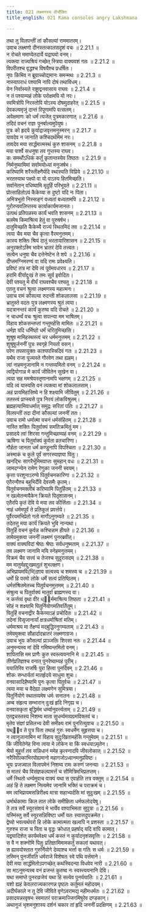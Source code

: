 ```yaml
---
title: 021 लक्ष्मणस्य वीर्योक्तिः
title_english: 021 Rama consoles angry Lakshmana

---
```

<div class="audioEmbed"  caption="श्रीराम-हरिसीताराममूर्ति-घनपाठिभ्यां वचनम्" src="https://archive.org/download/Ramayana-recitation-Sriram-harisItArAmamUrti-Ghanapaati-v2/Kanda_2/Kanda_2_AYK-021-Lakshmnasya_Viryokthihi.mp3"></div>

  
तथा तु विलपन्तीं तां कौसल्यां राममातरम्।  
उवाच लक्ष्मणो दीनस्तत्कालसदृशं वचः ॥ 2.21.1 ॥   
न रोचते ममाप्येतदार्ये यद्राघवो वनम्।  
त्यक्त्वा राज्यश्रियं गच्छेत् स्त्रिया वाक्यवशं गतः ॥ 2.21.2 ॥   
विपरीतश्च वृद्धश्च विषयैश्च प्रधर्षितः।  
नृपः किमिव न ब्रूयाच्चोद्यमानः समन्मथः ॥ 2.21.3 ॥   
नास्यापराधं पश्यामि नापि दोषं तथाविधम्।  
येन निर्वास्यते राष्ट्राद्वनवासाय राघवः ॥ 2.21.4 ॥   
न तं पश्याम्यहं लोके परोक्षमपि यो नरः।  
स्वमित्रोपि निरस्तोपि योऽस्य दोषमुदाहरेत् ॥ 2.21.5 ॥   
देवकल्पमृजुं दान्तं रिपूणामपि वत्सलम्।  
अवेक्षमाणः को धर्मं त्यजेत् पुत्रमकारणात् ॥ 2.21.6 ॥   
तदिदं वचनं राज्ञः पुनर्बाल्यमुपेयुषः।  
पुत्रः को हृदये कुर्याद्राजवृत्तमनुस्मरन् ॥ 2.21.7 ॥   
यावदेव न जानाति कश्चिदर्थमिमं नरः।  
तावदेव मया सार्द्धमात्मस्थं कुरु शासनम् ॥ 2.21.8 ॥   
मया पार्श्वे सधनुषा तव गुप्तस्य राघव।  
कः समर्थोऽधिकं कर्तुं कृतान्तस्येव तिष्ठतः ॥ 2.21.9 ॥   
निर्मनुष्यामिमां सर्वामयोध्यां मनुजर्षभ।  
करिष्यामि शरैस्तीक्ष्णैर्यदि स्थास्यति विप्रिये ॥ 2.21.10 ॥   
भरतस्याथ पक्ष्यो वा यो वाऽस्य हितमिच्छति।  
सर्वानेतान् वधिष्यामि मृदुर्हि परिभूयते ॥ 2.21.11 ॥   
प्रोत्साहितोऽयं कैकेय्या स दुष्टो यदि नः पिता।  
अमित्रभूतो निस्सङ्गं वध्यतां बध्यतामपि ॥ 2.21.12 ॥   
गुरोरप्यवलिप्तस्य कार्याकार्यमजानतः।  
उत्पथं प्रतिपन्नस्य कार्यं भवति शासनम् ॥ 2.21.13 ॥   
बलमेष किमाश्रित्य हेतुं वा पुरुषर्षभ।  
दातुमिच्छति कैकेय्यै राज्यं स्थितमिदं तव ॥ 2.21.14 ॥   
त्वया चैव मया चैव कृत्वा वैरमनुत्तमम्।  
कास्य शक्तिः श्रियं दातुं भरतायारिशासन ॥ 2.21.15 ॥   
अनुरक्तोऽस्मि भावेन भ्रातरं देवि तत्त्वतः।  
सत्येन धनुषा चैव दत्तेनेष्टेन ते शपे ॥ 2.21.16 ॥   
दीप्तमग्निमरण्यं वा यदि रामः प्रवेक्ष्यति।  
प्रविष्टं तत्र मां देवि त्वं पूर्वमवधारय ॥ 2.21.17 ॥   
हरामि वीर्याद्दुःखं ते तमः सूर्य इवोदितः।  
देवी पश्यतु मे वीर्यं राघवश्चैव पश्यतु ॥ 2.21.18 ॥   
एतत्तु वचनं श्रुत्वा लक्ष्मणस्य महात्मनः।  
उवाच रामं कौसल्या रुदन्ती शोकलालसा ॥ 2.21.19 ॥   
भ्रातुस्ते वदतः पुत्र लक्ष्मणस्य श्रुतं त्वया।  
यदत्रानन्तरं कार्यं कुरुष्व यदि रोचते ॥ 2.21.20 ॥   
न चाधर्म्यं वचः श्रुत्वा सपत्न्या मम भाषितम्।  
विहाय शोकसन्तप्तां गन्तुमर्हसि मामितः ॥ 2.21.21 ॥   
धर्मज्ञ यदि धर्मिष्ठो धर्मं चरितुमिच्छसि।  
शुश्रूष मामिहस्थस्त्वं चर धर्ममनुत्तमम् ॥ 2.21.22 ॥   
शुश्रूषुर्जननीं पुत्रः स्वगृहे नियतो वसन्।  
परेण तपसायुक्तः काश्यपस्त्रिदिवं गतः ॥ 2.21.23 ॥   
यथैव राजा पूज्यस्ते गौरवेण तथा ह्यहम्।  
त्वां नाहमनुजानामि न गन्तव्यमितो वनम् ॥ 2.21.24 ॥   
त्वद्वियोगान्न मे कार्यं जीवितेन सुखेन वा।  
त्वया सह ममश्रेयस्तृणानामपि भक्षणम् ॥ 2.21.25 ॥   
यदि त्वं यास्यसि वनं त्यक्त्वा मां शोकलालसाम्।  
अहं प्रायमिहासिष्ये न हि शक्ष्यामि जीवितुम् ॥ 2.21.26 ॥   
ततस्त्वं प्राप्स्यसे पुत्र निरयं लोकविश्रुतम्।  
ब्रह्महत्यामिवाधर्मात् समुद्रः सरितां पतिः ॥ 2.21.27 ॥   
विलपन्तीं तदा दीनां कौसल्यां जननीं ततः।  
उवाच रामो धर्मात्मा वचनं धर्मसंहितम् ॥ 2.21.28 ॥   
नास्ति शक्तिः पितुर्वाक्यं समतिक्रमितुं मम।  
प्रसादये त्वां शिरसा गन्तुमिच्छाम्यहं वनम् ॥ 2.21.29 ॥   
ऋषिणा च पितुर्वाक्यं कुर्वता व्रतचारिणा।  
गौर्हता जानता धर्मं कण्डुनापि विपश्चिता ॥ 2.21.30 ॥   
अस्माकं च कुले पूर्वं सगरस्याज्ञया पितुः।  
खनद्भिः सागरैर्भूमिमवाप्तः सुमहान् वधः ॥ 2.21.31 ॥   
जामदग्न्येन रामेण रेणुका जननी स्वयम्।  
कृत्ता परशुनाऽरण्ये पितुर्वचनकारिणा ॥ 2.21.32 ॥   
एतैरन्यैश्च बहुभिर्देवि देवसमैः कृतम्।  
पितुर्वचनमक्लीबं करिष्यामि पितुर्हितम् ॥ 2.21.33 ॥   
न खल्वेतन्मयैकेन क्रियते पितृशासनम्।  
एतैरपि कृतं देवि ये मया तव कीर्त्तिताः ॥ 2.21.34 ॥   
नाहं धर्ममपूर्वं ते प्रतिकूलं प्रवर्त्तये।  
पूर्वैरयमभिप्रेतो गतो मार्गोऽनुगम्यते ॥ 2.21.35 ॥   
तदेतत्तु मया कार्यं क्रियते भुवि नान्यथा।  
पितुर्हि वचनं कुर्वन्न कश्चिन्नाम हीयते ॥ 2.21.36 ॥   
तामेवमुक्त्वा जननीं लक्ष्मणं पुनरब्रवीत्।  
वाक्यं वाक्यविदां श्रेष्ठः श्रेष्ठः सर्वधनुष्मताम् ॥ 2.21.37 ॥   
तव लक्ष्मण जानामि मयि स्नेहमनुत्तमम्।  
विक्रमं चैव सत्त्वं च तेजश्च सुदुरासदम् ॥ 2.21.38 ॥   
मम मातुर्महद्दुःखमतुलं शुभलक्षण।  
अभिप्रायमवि(भि)ज्ञाय सत्यस्य च शमस्य च ॥ 2.21.39 ॥   
धर्मो हि परमो लोके धर्मे सत्यं प्रतिष्ठितम्।  
धर्मसंश्रितमेतच्च पितुर्वचनमुत्तमम् ॥ 2.21.40 ॥   
संश्रुत्य च पितुर्वाक्यं मातुर्वा ब्राह्मणस्य वा।  
न कर्त्तव्यं वृथा वीर ध्ार्ममाश्रित्य तिष्ठता ॥ 2.21.41 ॥   
सोहं न शक्ष्यामि पितुर्नियोगमतिवर्तितुम्।  
पितुर्हि वचनाद्वीर कैकेय्याऽहं प्रचोदितः ॥ 2.21.42 ॥   
तदेनां विसृजानार्यां क्षत्रधर्माश्रितां मतिम्।  
धर्ममाश्रय मा तैक्ष्ण्यं मद्बुद्धिरनुगम्यताम् ॥ 2.21.43 ॥   
तमेवमुक्त्वा सौहार्दादभ्रातरं लक्ष्मणाग्रजः।  
उवाच भूयः कौसल्यां प्राञ्जलिः शिरसा नतः ॥ 2.21.44 ॥   
अनुमन्यस्व मां देवि गमिष्यन्तमितो वनम्।  
शापितासि मम प्राणैः कुरु स्वस्त्ययनानि मे ॥ 2.21.45 ॥   
तीर्णप्रतिज्ञश्च वनात् पुनरेष्याम्यहं पुरीम्।  
ययातिरिव राजर्षिः पुरा हित्वा पुनर्दिवम् ॥ 2.21.46 ॥   
शोकः सन्धार्यतां मातर्हृदये साधुमा शुचः।  
वनवासादिहैष्यामि पुनः कृत्वा पितुर्वचः ॥ 2.21.47 ॥   
त्वया मया च वैदेह्या लक्ष्मणेन सुमित्रया।  
पितुर्नियोगे स्थातव्यमेष धर्मः सनातनः ॥ 2.21.48 ॥   
अम्ब संहृत्य सम्भारान् दुःखं हृदि निगृह्य च।  
वनवासकृता बुद्धिर्मम धर्म्यानुवर्त्त्यताम् ॥ 2.21.49 ॥   
एतद्वचस्तस्य निशम्य माता सुधर्म्यमव्यग्रमविक्लवं च।  
मृतेव संज्ञां प्रतिलभ्य देवी समीक्ष्य रामं पुनरित्युवाच ॥ 2.21.50 ॥   
यथ्ौव ते पुत्र पिता तथाहं गुरुः स्वधर्मेण सुहृत्तया च।  
न त्वानुजानामिन मां विहाय सुदुःखितामर्हसि गन्तुमेवम् ॥ 2.21.51 ॥   
किं जीवितेनेह विना त्वया मे लोकेन वा किं स्वधयाऽमृतेन।  
श्रेयो मुहूर्त्तं तव सन्निधानं ममेह कृत्स्नादपि जीवलोकात् ॥ 2.21.52 ॥   
नरैरिवोल्काभिरपोह्यमानो महागजोऽध्वानमनुप्रविष्टः।  
भूयः प्रजज्वाल विलापमेनं निशम्य रामः करुणं जनन्याः ॥ 2.21.53 ॥   
स मातरं चैव विसंज्ञकल्पामर्त्तं च सौमित्रिमभिप्रतप्तम्।  
धर्मे स्थितो धर्म्यमुवाच वाक्यं यथा स एवार्हति तत्र वक्तुम् ॥ 2.21.54 ॥   
अहं हि ते लक्ष्मण नित्यमेव जानामि भक्तिं च पराक्रमं च।  
मम त्वभिप्रायमसन्निरीक्ष्य मात्रा सहाभ्यर्दसि मां सुदुःखम् ॥ 2.21.55 ॥   
धर्मार्थकामाः किल तात लोके समीक्षिता धर्मफलोदयेषु।  
ते तत्र सर्वे स्युरसंशयं मे भार्येव वश्याभिमता सुपुत्रा ॥ 2.21.56 ॥   
यस्मिंस्तु सर्वे स्युरसन्निविष्टा धर्मो यतः स्यात्तदुपक्रमेत।  
द्वेष्यो भवत्यर्थपरो हि लोके कामात्मता खल्वपि न प्रशस्ता ॥ 2.21.57 ॥   
गुरुश्च राजा च पिता च वृद्धः क्रोधात् प्रहर्षाद् यदि वापि कामात्।  
यद्व्यादिशेत् कार्यमवेक्ष्य धर्मं कस्तं न कुर्यादनृशंसवृत्तिः ॥ 2.21.58 ॥   
स वै न शक्नोमि पितुः प्रतिज्ञामिमामकर्तुं सकलां यथावत्।  
स ह्यावयोस्तात गुरुर्नियोगे देव्याश्च भर्त्ता स गतिः स धर्मः ॥ 2.21.59 ॥   
तस्मिन् पुनर्जीवति धर्मराजे विशेषतः स्वे पथि वर्त्तमाने।  
देवी मया सार्द्धमितोऽपगच्छेत् कथंस्विदन्या विधवेव नारी ॥ 2.21.60 ॥   
सा माऽनुमन्यस्व वनं व्रजन्तं कुरुष्व नः स्वस्त्ययनानि देवि।  
यथा समाप्ते पुनराव्रजेयं यथा हि सत्येव पुनर्ययातिः ॥ 2.21.61 ॥   
यशो ह्यहं केवलराज्यकारणन्न पृष्ठतः कर्तुमलं महोदयम्।  
अदीर्घकाले न तु देवि जीविते वृणेऽवरामद्य महीमधर्मतः ॥ 2.21.62 ॥   
प्रसादयन्नरवृषभः स्वमातरं पराक्रमाज्जिगमिषुरेव दण्डकान्।  
अथानुजं भृशमनुशास्य दर्शनं चकार तां हृदि जननीं प्रदक्षिणम् ॥ 2.21.63 ॥   